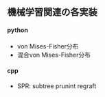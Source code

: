 ## 機械学習関連の各実装

#### python
- von Mises-Fisher分布
- 混合von Mises-Fisher分布

#### cpp
- SPR: subtree prunint regraft
